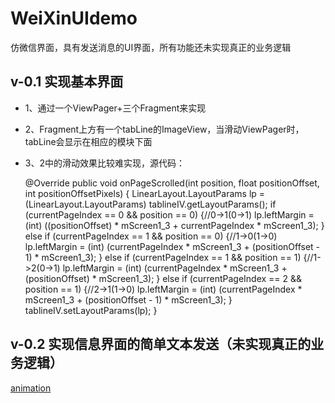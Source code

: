 # WeiXinUIdemo
仿微信界面，具有发送消息的UI界面，所有功能还未实现真正的业务逻辑

## v-0.1 实现基本界面
- 1、通过一个ViewPager+三个Fragment来实现
- 2、Fragment上方有一个tabLine的ImageView，当滑动ViewPager时，tabLine会显示在相应的模块下面
- 3、2中的滑动效果比较难实现，源代码：



    @Override
    public void onPageScrolled(int position, float positionOffset, int positionOffsetPixels) {
        LinearLayout.LayoutParams lp = (LinearLayout.LayoutParams) tablineIV.getLayoutParams();
        if (currentPageIndex == 0 && position == 0) {//0->1(0->1)
            lp.leftMargin = (int) ((positionOffset) * mScreen1_3
                + currentPageIndex * mScreen1_3);
        } else if (currentPageIndex == 1 && position == 0) {//1->0(1->0)
            lp.leftMargin = (int) (currentPageIndex * mScreen1_3
                + (positionOffset - 1) * mScreen1_3);
        } else if (currentPageIndex == 1 && position == 1) {//1->2(0->1)
            lp.leftMargin = (int) (currentPageIndex * mScreen1_3
                + (positionOffset) * mScreen1_3);
        } else if (currentPageIndex == 2 && position == 1) {//2->1(1->0)
            lp.leftMargin = (int) (currentPageIndex * mScreen1_3
                + (positionOffset - 1) * mScreen1_3);
        }
        tablineIV.setLayoutParams(lp);
    }


## v-0.2 实现信息界面的简单文本发送（未实现真正的业务逻辑）
[animation](https://github.com/neilleecn/WeiXinUIdemo/blob/master/screen.gif)

